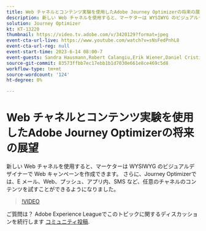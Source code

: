```yaml
---
title: Web チャネルとコンテンツ実験を使用したAdobe Journey Optimizerの将来の展望
description: 新しい Web チャネルを使用すると、マーケターは WYSIWYG のビジュアルデザイナーで Web キャンペーンを作成できます。 さらに、Journey Optimizerでは、E メール、Web、プッシュ、アプリ内、SMS など、任意のチャネルのコンテンツを試すことができるようになりました。
solution: Journey Optimizer
kt: KT-13220
thumbnail: https://video.tv.adobe.com/v/3420129?format=jpeg
event-cta-url-live: https://www.youtube.com/watch?v=sNsFedPnhL8
event-cta-url-reg: null
event-start-time: 2023-6-14 08:00-7
event-guests: Sandra Hausmann,Robert Calangiu,Erik Wiener,Daniel Cristian Popescu
source-git-commit: 83573ffbb7ec17ebb1b1d7030e661e8ce469c5d8
workflow-type: tm+mt
source-wordcount: '124'
ht-degree: 0%

---
```


# Web チャネルとコンテンツ実験を使用したAdobe Journey Optimizerの将来の展望

新しい Web チャネルを使用すると、マーケターは WYSIWYG のビジュアルデザイナーで Web キャンペーンを作成できます。 さらに、Journey Optimizerでは、E メール、Web、プッシュ、アプリ内、SMS など、任意のチャネルのコンテンツを試すことができるようになりました。

>[!VIDEO](https://video.tv.adobe.com/v/3420129/?learn=on)

ご質問は？ Adobe Experience Leagueでこのトピックに関するディスカッションを続行します [コミュニティ投稿](https://experienceleaguecommunities.adobe.com/t5/journey-optimizer-discussions/experience-league-live-post-session-discussion-explore-the/m-p/599366#M121).
